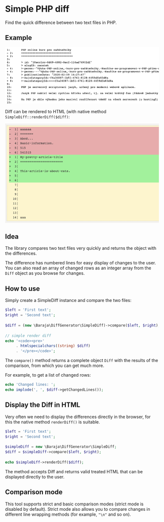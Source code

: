 Simple PHP diff
===============

Find the quick difference between two text files in PHP.

Example
-------

![Default theme](doc/simple-diff.png)

Diff can be rendered to HTML (with native method `SimpleDiff::renderDiff($diff)`:

![Default theme](doc/diff-to-html.png)

Idea
----

The library compares two text files very quickly and returns the object with the differences.

The difference has numbered lines for easy display of changes to the user. You can also read an array of changed rows as an integer array from the `Diff` object as you browse for changes.

How to use
----------

Simply create a SimpleDiff instance and compare the two files:

```php
$left = 'First text';
$right = 'Second text';

$diff = (new \Baraja\DiffGenerator\SimpleDiff)->compare($left, $right);

// simple render diff
echo '<code><pre>'
     . htmlspecialchars((string) $diff)
     . '</pre></code>';
```

The `compare()` method returns a complete object `Diff` with the results of the comparison, from which you can get much more.

For example, to get a list of changed rows:

```php
echo 'Changed lines: ';
echo implode(', ', $diff->getChangedLines());
```

Display the Diff in HTML
------------------------

Very often we need to display the differences directly in the browser, for this the native method `renderDiff()` is suitable.

```php
$left = 'First text';
$right = 'Second text';

$simpleDiff = new \Baraja\DiffGenerator\SimpleDiff;
$diff = $simpleDiff->compare($left, $right);

echo $simpleDiff->renderDiff($diff);
```

The method accepts Diff and returns valid treated HTML that can be displayed directly to the user.

Comparison mode
---------------

This tool supports strict and basic comparison modes (strict mode is disabled by default).
Strict mode also allows you to compare changes in different line wrapping methods (for example, `"\n"` and so on).
